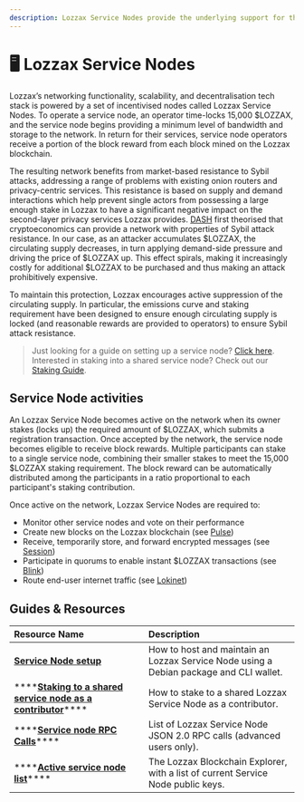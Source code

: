 ```yaml
---
description: Lozzax Service Nodes provide the underlying support for the Lozzax Network
---
```


# 🖥 Lozzax Service Nodes

Lozzax’s networking functionality, scalability, and decentralisation tech stack is powered by a set of incentivised nodes called Lozzax Service Nodes. To operate a service node, an operator time-locks 15,000 $LOZZAX, and the service node begins providing a minimum level of bandwidth and storage to the network. In return for their services, service node operators receive a portion of the block reward from each block mined on the Lozzax blockchain.

The resulting network benefits from market-based resistance to Sybil attacks, addressing a range of problems with existing onion routers and privacy-centric services. This resistance is based on supply and demand interactions which help prevent single actors from possessing a large enough stake in Lozzax to have a significant negative impact on the second-layer privacy services Lozzax provides. [DASH](https://github.com/dashpay/dash/wiki/Whitepaper) first theorised that cryptoeconomics can provide a network with properties of Sybil attack resistance. In our case, as an attacker accumulates $LOZZAX, the circulating supply decreases, in turn applying demand-side pressure and driving the price of $LOZZAX up. This effect spirals, making it increasingly costly for additional $LOZZAX to be purchased and thus making an attack prohibitively expensive.

To maintain this protection, Lozzax encourages active suppression of the circulating supply. In particular, the emissions curve and staking requirement have been designed to ensure enough circulating supply is locked \(and reasonable rewards are provided to operators\) to ensure Sybil attack resistance.

> Just looking for a guide on setting up a service node? [Click here](../using-the-lozzax-blockchain/lozzax-service-node-guides/setting-up-an-lozzax-service-node.md). Interested in staking into a shared service node? Check out our [Staking Guide](../using-the-lozzax-blockchain/lozzax-service-node-guides/staking-to-shared-service-node.md).

## Service Node activities

An Lozzax Service Node becomes active on the network when its owner stakes \(locks up\) the required amount of $LOZZAX, which submits a registration transaction. Once accepted by the network, the service node becomes eligible to receive block rewards. Multiple participants can stake to a single service node, combining their smaller stakes to meet the 15,000 $LOZZAX staking requirement. The block reward can be automatically distributed among the participants in a ratio proportional to each participant's staking contribution.

Once active on the network, Lozzax Service Nodes are required to:

* Monitor other service nodes and vote on their performance
* Create new blocks on the Lozzax blockchain \(see [Pulse](pulse-pos-on-lozzax/)\)
* Receive, temporarily store, and forward encrypted messages \(see [Session](../products-built-on-lozzax/session/)\)
* Participate in quorums to enable instant $LOZZAX transactions \(see [Blink](blink-instant-transactions.md)\)
* Route end-user internet traffic \(see [Lokinet](../products-built-on-lozzax/lokinet/)\)

## Guides & Resources

| **Resource Name** | **Description** |
| :--- | :--- |
| [**Service Node setup**](../using-the-lozzax-blockchain/lozzax-service-node-guides/setting-up-an-lozzax-service-node.md) | How to host and maintain an Lozzax Service Node using a Debian package and CLI wallet. |
| \*\*\*\*[**Staking to a shared service node as a contributor**](../using-the-lozzax-blockchain/lozzax-service-node-guides/staking-to-shared-service-node.md)\*\*\*\* | How to stake to a shared Lozzax Service Node as a contributor. |
| \*\*\*\*[**Service node RPC Calls**](../using-the-lozzax-blockchain/advanced/service-node-rpc-calls.md)\*\*\*\* | List of Lozzax Service Node JSON 2.0 RPC calls \(advanced users only\). |
| \*\*\*\*[**Active service node list**](https://explorer.lozzax.xyz/)\*\*\*\* | The Lozzax Blockchain Explorer, with a list of current Service Node public keys. |

